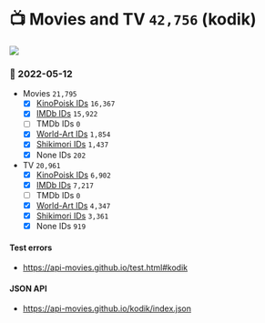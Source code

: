 # :tv: Movies and TV `42,756` (kodik)

<a href="https://API-Movies.github.io"><img src="https://API-Movies.github.io/banner.png?cache"></a>

### :date: 2022-05-12
- Movies `21,795`
  - [x] <a href="https://API-Movies.github.io/kodik/movie_kinopoisk_ids.json">KinoPoisk IDs</a> `16,367`
  - [x] <a href="https://API-Movies.github.io/kodik/movie_imdb_ids.json">IMDb IDs</a> `15,922`
  - [ ] TMDb IDs `0`
  - [x] <a href="https://API-Movies.github.io/kodik/movie_world_art_ids.json">World-Art IDs</a> `1,854`
  - [x] <a href="https://API-Movies.github.io/kodik/movie_shikimori_ids.json">Shikimori IDs</a> `1,437`
  - [x] None IDs `202`
- TV `20,961`
  - [x] <a href="https://API-Movies.github.io/kodik/tv_kinopoisk_ids.json">KinoPoisk IDs</a> `6,902`
  - [x] <a href="https://API-Movies.github.io/kodik/tv_imdb_ids.json">IMDb IDs</a> `7,217`
  - [ ] TMDb IDs `0`
  - [x] <a href="https://API-Movies.github.io/kodik/tv_world_art_ids.json">World-Art IDs</a> `4,347`
  - [x] <a href="https://API-Movies.github.io/kodik/tv_shikimori_ids.json">Shikimori IDs</a> `3,361`
  - [x] None IDs `919`
#### Test errors
- <a href='https://api-movies.github.io/test.html#kodik'>https://api-movies.github.io/test.html#kodik</a>
#### JSON API
- <a href='https://api-movies.github.io/kodik/index.json'>https://api-movies.github.io/kodik/index.json</a>
